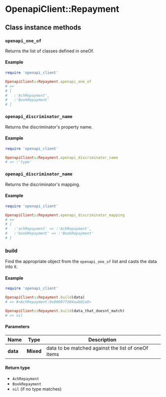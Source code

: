 # OpenapiClient::Repayment

## Class instance methods

### `openapi_one_of`

Returns the list of classes defined in oneOf.

#### Example

```ruby
require 'openapi_client'

OpenapiClient::Repayment.openapi_one_of
# =>
# [
#   :'AchRepayment',
#   :'BookRepayment'
# ]
```

### `openapi_discriminator_name`

Returns the discriminator's property name.

#### Example

```ruby
require 'openapi_client'

OpenapiClient::Repayment.openapi_discriminator_name
# => :'type'
```

### `openapi_discriminator_name`

Returns the discriminator's mapping.

#### Example

```ruby
require 'openapi_client'

OpenapiClient::Repayment.openapi_discriminator_mapping
# =>
# {
#   :'achRepayment' => :'AchRepayment',
#   :'bookRepayment' => :'BookRepayment'
# }
```

### build

Find the appropriate object from the `openapi_one_of` list and casts the data into it.

#### Example

```ruby
require 'openapi_client'

OpenapiClient::Repayment.build(data)
# => #<AchRepayment:0x00007fdd4aab02a0>

OpenapiClient::Repayment.build(data_that_doesnt_match)
# => nil
```

#### Parameters

| Name | Type | Description |
| ---- | ---- | ----------- |
| **data** | **Mixed** | data to be matched against the list of oneOf items |

#### Return type

- `AchRepayment`
- `BookRepayment`
- `nil` (if no type matches)

